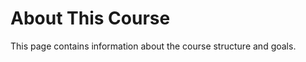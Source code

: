 <!DOCTYPE html>
<html lang="en">
<head>
  <meta charset="UTF-8">
  <title> CAS MA 116 </title>
  <link rel="stylesheet" href="assets/css/custom.css">
</head>
<body>
  <h1 class="center-title">About This Course</h1>
  <p>This page contains information about the course structure and goals.</p>
</body>
</html>

